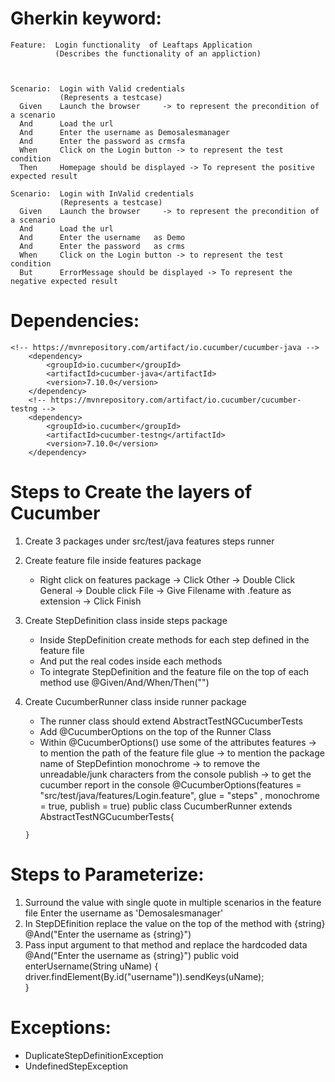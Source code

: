 

# Gherkin keyword:
    Feature:  Login functionality  of Leaftaps Application
              (Describes the functionality of an appliction)

           

    Scenario:  Login with Valid credentials
               (Represents a testcase)
      Given    Launch the browser     -> to represent the precondition of a scenario
      And      Load the url
      And      Enter the username as Demosalesmanager
      And      Enter the password as crmsfa
      When     Click on the Login button -> to represent the test condition  
      Then     Homepage should be displayed -> To represent the positive expected result  

    Scenario:  Login with InValid credentials
               (Represents a testcase)
      Given    Launch the browser     -> to represent the precondition of a scenario
      And      Load the url
      And      Enter the username   as Demo
      And      Enter the password   as crms
      When     Click on the Login button -> to represent the test condition  
      But      ErrorMessage should be displayed -> To represent the negative expected result    

# Dependencies:
    <!-- https://mvnrepository.com/artifact/io.cucumber/cucumber-java -->
		<dependency>
			<groupId>io.cucumber</groupId>
			<artifactId>cucumber-java</artifactId>
			<version>7.10.0</version>
		</dependency>
		<!-- https://mvnrepository.com/artifact/io.cucumber/cucumber-testng -->
		<dependency>
			<groupId>io.cucumber</groupId>
			<artifactId>cucumber-testng</artifactId>
			<version>7.10.0</version>
		</dependency>

# Steps to Create the layers of Cucumber
   1. Create 3 packages under src/test/java
        features
        steps
        runner
   2. Create feature file inside features package
        - Right click on features package ->  Click Other -> Double Click General
        -> Double click File -> Give Filename with .feature as extension -> Click Finish 
   3. Create StepDefinition class inside steps package
        - Inside StepDefinition create methods for each step defined in the feature file        
        - And put the real codes inside each methods
        - To integrate StepDefinition and the feature file on the top of each method
          use @Given/And/When/Then("")    
   4. Create CucumberRunner class inside runner package
         - The runner class should extend AbstractTestNGCucumberTests
         - Add @CucumberOptions on the top of the Runner Class
         - Within @CucumberOptions() use some of the attributes
             features   -> to mention the path of the feature file
             glue       -> to mention the package name of StepDefintion
             monochrome -> to remove the unreadable/junk characters from the console
             publish    -> to get the cucumber report in the console
          @CucumberOptions(features = "src/test/java/features/Login.feature",
                 glue = "steps"            ,
                 monochrome = true,
                 publish = true)
          public class CucumberRunner extends AbstractTestNGCucumberTests{

          } 

# Steps to Parameterize:
  1. Surround the value with single quote in multiple scenarios in the feature file
      Enter the username as 'Demosalesmanager'
  2. In StepDEfinition replace the value on the top of the method with {string}
      @And("Enter the username as {string}")
  3. Pass input argument to that method and replace the hardcoded data
      @And("Enter the username as {string}")
	  public void enterUsername(String uName) {
		driver.findElement(By.id("username")).sendKeys(uName);		
	  }

# Exceptions:
   - DuplicateStepDefinitionException
   - UndefinedStepException  

        
          
          

